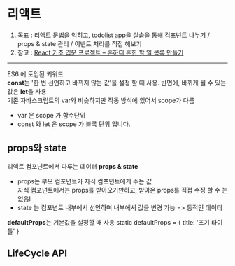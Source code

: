 # 리액트
1. 목표 : 리액트 문법을 익히고, 
      todolist app을 실습을 통해 컴포넌트 나누기 / props & state 관리 / 이벤트 처리를 직접 해보기
2. 참고 : [React 기초 입문 프로젝트 – 흔하디 흔한 할 일 목록 만들기](https://velopert.com/3480)
***

ES6 에 도입된 키워드  
**const**는 '한 번 선언하고 바뀌지 않는 값'을 설정 할 때 사용. 반면에, 바뀌게 될 수 있는 값은 **let**을 사용  
기존 자바스크립트의 var와 비슷하지만 작동 방식에 있어서 scope가 다름
- var 은 scope 가 함수단위
- const 와 let 은 scope 가 블록 단위 입니다.

## props와 state
리액트 컴포넌트에서 다루는 데이터 **props & state**
- props는 부모 컴포넌트가 자식 컴포넌트에게 주는 값  
  자식 컴포넌트에서는 props를 받아오기만하고, 받아온 props를 직접 수정 할 수 는 없음!
- state 는 컴포넌트 내부에서 선언하며 내부에서 값을 변경 가능 => 동적인 데이터 

**defaultProps**는 기본값을 설정할 때 사용
static defaultProps = {
  title: '초기 타이틀'
}


## LifeCycle API


